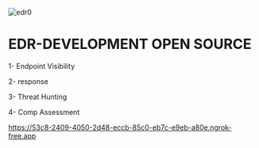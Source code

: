 ![edr0](https://user-images.githubusercontent.com/55708909/235686766-fe821343-f5c7-4c9b-8ba9-736ec642c2b7.PNG)

# EDR-DEVELOPMENT OPEN SOURCE

1- Endpoint Visibility

2- response

3- Threat Hunting

4- Comp Assessment

https://53c8-2409-4050-2d48-eccb-85c0-eb7c-e9eb-a80e.ngrok-free.app



